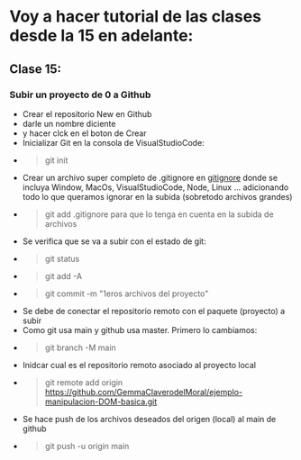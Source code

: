 # Voy a hacer tutorial de las clases desde la 15 en adelante:
## Clase 15:
### Subir un proyecto de 0 a Github
* Crear el repositorio New en Github 
* darle un nombre diciente
* y hacer clck en el boton de Crear
* Inicializar Git en la consola de VisualStudioCode: 
* > git init
* Crear un archivo super completo de .gitignore en [gitignore](https://www.gitignore.io) donde se incluya Window, MacOs, VisualStudioCode, Node, Linux ... adicionando todo lo que queramos ignorar en la subida (sobretodo archivos grandes)
* > git add .gitignore para que lo tenga en cuenta en la subida de archivos
* Se verifica que se va a subir con el estado de git:
* > git status
* > git add -A
* > git commit -m "1eros archivos del proyecto"
* Se debe de conectar el repositorio remoto con el paquete (proyecto) a subir
* Como git usa main y github usa master. Primero lo cambiamos:
* > git branch -M main
* Inidcar cual es el repositorio remoto asociado al proyecto local
* >git remote add origin https://github.com/GemmaClaverodelMoral/ejemplo-manipulacion-DOM-basica.git
* Se hace push de los archivos deseados del origen (local) al main de github
* >git push -u origin main